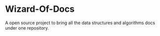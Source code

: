 # Wizard-Of-Docs
A open source project to bring all the data structures and algorithms docs under one repository.
